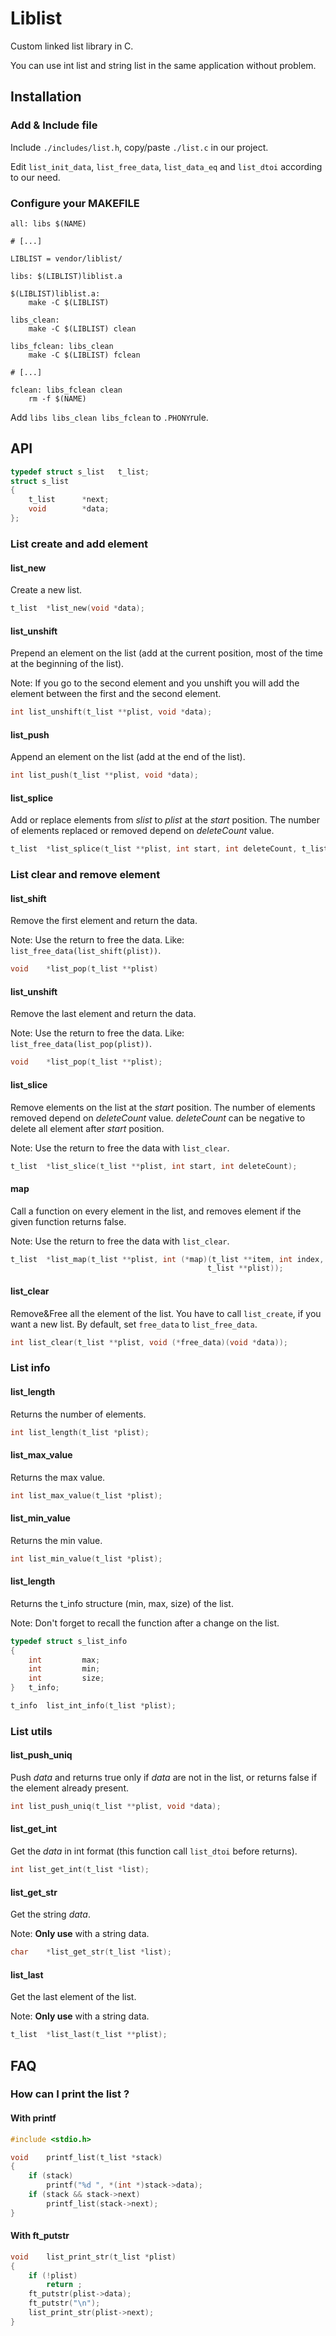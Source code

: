 # Liblist

Custom linked list library in C.

You can use int list and string list in the same application without problem.

## Installation

### Add & Include file

Include `./includes/list.h`, copy/paste `./list.c` in our project.

Edit `list_init_data`, `list_free_data`, `list_data_eq` and `list_dtoi` according to our need.

### Configure your MAKEFILE

```make
all: libs $(NAME)

# [...]

LIBLIST = vendor/liblist/

libs: $(LIBLIST)liblist.a

$(LIBLIST)liblist.a:
	make -C $(LIBLIST)

libs_clean:
	make -C $(LIBLIST) clean

libs_fclean: libs_clean
	make -C $(LIBLIST) fclean

# [...]

fclean: libs_fclean clean
	rm -f $(NAME)
```

Add `libs libs_clean libs_fclean` to `.PHONY`rule.

## API

```c
typedef struct s_list	t_list;
struct s_list
{
	t_list		*next;
	void		*data;
};
```

### List create and add element

#### list_new

Create a new list.

```c
t_list	*list_new(void *data);
```

#### list_unshift

Prepend an element on the list (add at the current position, most of the time at the beginning of the list).

Note: If you go to the second element and you unshift you will add the element between the first and the second element.

```c
int	list_unshift(t_list **plist, void *data);
```

#### list_push

Append an element on the list (add at the end of the list).


```c
int	list_push(t_list **plist, void *data);
```

#### list_splice

Add or replace elements from *slist* to *plist* at the *start* position. The number of elements replaced or removed depend on *deleteCount* value.


```c
t_list	*list_splice(t_list **plist, int start, int deleteCount, t_list **slist);
```

### List clear and remove element

#### list_shift

Remove the first element and return the data.

Note: Use the return to free the data. Like: `list_free_data(list_shift(plist))`.

```c
void	*list_pop(t_list **plist)
```

#### list_unshift

Remove the last element and return the data.

Note: Use the return to free the data. Like: `list_free_data(list_pop(plist))`.

```c
void	*list_pop(t_list **plist);
```

#### list_slice

Remove elements on the list at the *start* position. The number of elements removed depend on *deleteCount* value. *deleteCount* can be negative to delete all element after *start* position.

Note: Use the return to free the data with `list_clear`.

```c
t_list	*list_slice(t_list **plist, int start, int deleteCount);
```

#### map

Call a function on every element in the list, and removes element if the given function returns false.

Note: Use the return to free the data with `list_clear`.

```c
t_list	*list_map(t_list **plist, int (*map)(t_list **item, int index,
											t_list **plist));
```

#### list_clear

Remove&Free all the element of the list. You have to call `list_create`, if you want a new list. By default, set `free_data` to `list_free_data`.

```c
int	list_clear(t_list **plist, void (*free_data)(void *data));
```

### List info

#### list_length

Returns the number of elements.

```c
int	list_length(t_list *plist);
```

#### list_max_value

Returns the max value.

```c
int	list_max_value(t_list *plist);
```

#### list_min_value

Returns the min value.

```c
int	list_min_value(t_list *plist);
```

#### list_length

Returns the t_info structure (min, max, size) of the list.

Note: Don't forget to recall the function after a change on the list.

```c
typedef struct s_list_info
{
	int			max;
	int			min;
	int			size;
}	t_info;

t_info	list_int_info(t_list *plist);
```

### List utils

#### list_push_uniq

Push *data* and returns true only if *data* are not in the list, or returns false if the element already present.

```c
int	list_push_uniq(t_list **plist, void *data);
```

#### list_get_int

Get the *data* in int format (this function call `list_dtoi` before returns).

```c
int	list_get_int(t_list *list);
```

#### list_get_str

Get the string *data*.

Note: **Only use** with a string data.

```c
char	*list_get_str(t_list *list);
```

#### list_last

Get the last element of the list.

Note: **Only use** with a string data.

```c
t_list	*list_last(t_list **plist);
```

## FAQ

### How can I print the list ?

#### With printf

```c
#include <stdio.h>

void	printf_list(t_list *stack)
{
	if (stack)
		printf("%d ", *(int *)stack->data);
	if (stack && stack->next)
		printf_list(stack->next);
}
```

#### With ft_putstr

```c
void	list_print_str(t_list *plist)
{
	if (!plist)
		return ;
	ft_putstr(plist->data);
	ft_putstr("\n");
	list_print_str(plist->next);
}
```
